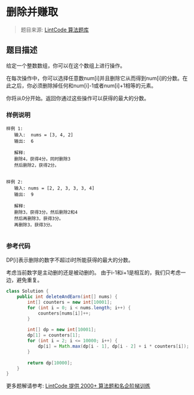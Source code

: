 # 删除并赚取
 > 题目来源: [LintCode 算法题库](https://www.lintcode.com/problem/delete-and-earn/?utm_source=sc-github-wzz)
 ## 题目描述
 给定一个整数数组，你可以在这个数组上进行操作。

在每次操作中，你可以选择任意数num[i]并且删除它从而得到num[i]的分数。在此之后，你必须删除掉任何和num[i]-1或者num[i]+1相等的元素。

你将从0分开始。返回你通过这些操作可以获得的最大的分数。
 ### 样例说明
 ```
样例 1:
	输入:  nums = [3, 4, 2]
	输出:  6
	
	解释:
	删除4，获得4分。同时删除3
	然后删除2，获得2分。

	
样例 2:
	输入: nums = [2, 2, 3, 3, 3, 4]
	输出:  9
	
	解释:
	删除3，获得3分。然后删除2和4
	然后再删除3，获得3分。
	再删除3，获得3分。
	
```
 ### 参考代码
 DP[i]表示删除的数字不超过i时所能获得的最大的分数。

考虑当前数字是主动删的还是被动删的。
由于i-1和i+1是相互的，我们只考虑一边，避免重复。
```java
class Solution {
    public int deleteAndEarn(int[] nums) {
        int[] counters = new int[10001];
        for (int i = 0; i < nums.length; i++) {
            counters[nums[i]]++;
        }
        
        int[] dp = new int[10001];
        dp[1] = counters[1];
        for (int i = 2; i <= 10000; i++) {
            dp[i] = Math.max(dp[i - 1], dp[i - 2] + i * counters[i]);
        }
        
        return dp[10000];
    }
}
```
 更多题解请参考: [LintCode 提供 2000+ 算法题和名企阶梯训练](https://www.lintcode.com/problem/?utm_source=sc-github-wzz)